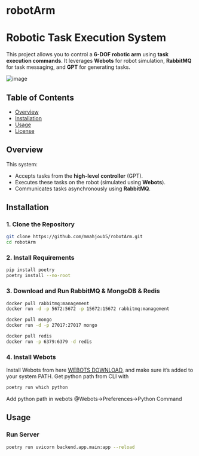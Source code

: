 # robotArm
# Robotic Task Execution System

This project allows you to control a **6-DOF robotic arm** using **task execution commands**. It leverages **Webots** for robot simulation, **RabbitMQ** for task messaging, and **GPT** for generating tasks.

![image](https://github.com/user-attachments/assets/e74886ad-9566-4dc8-989a-e58646350e95)

## Table of Contents

- [Overview](#overview)
- [Installation](#installation)
- [Usage](#usage)
- [License](#license)

## Overview

This system:
- Accepts tasks from the **high-level controller** (GPT).
- Executes these tasks on the robot (simulated using **Webots**).
- Communicates tasks asynchronously using **RabbitMQ**.

## Installation

### 1. Clone the Repository
```bash
git clone https://github.com/mmahjoub5/robotArm.git
cd robotArm
```



### 2. Install Requirements
```bash
pip install poetry
poetry install --no-root
```


### 3. Download and Run RabbitMQ & MongoDB & Redis 
```bash
docker pull rabbitmq:management
docker run -d -p 5672:5672 -p 15672:15672 rabbitmq:management
```
```bash
docker pull mongo
docker run -d -p 27017:27017 mongo
```
```bash
docker pull redis
docker run -p 6379:6379 -d redis
```

### 4. Install Webots 
Install Webots from here [WEBOTS DOWNLOAD](https://cyberbotics.com/doc/guide/installation-procedure), and make sure it’s added to your system PATH.
Get python path from CLI with
``` bash
poetry run which python
```
Add python path in webots @Webots->Preferences->Python Command

## Usage

### Run Server 

```bash
poetry run uvicorn backend.app.main:app --reload
```





